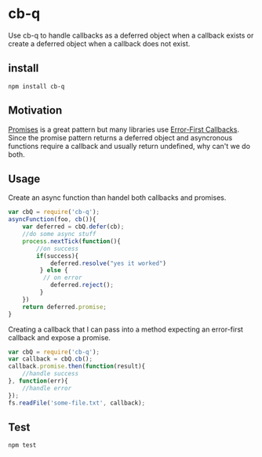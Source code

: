 cb-q
===

Use cb-q to handle callbacks as a deferred object when a callback exists or create a deferred object when a callback does not exist.
## install
```
npm install cb-q
```
## Motivation
[Promises](https://github.com/kriskowal/q) is a great pattern but many libraries use [Error-First Callbacks](http://fredkschott.com/post/2014/03/understanding-error-first-callbacks-in-node-js/).
Since the promise pattern returns a deferred object and asyncronous functions require a callback and usually return undefined, why can't we do both.

## Usage
Create an async function than handel both callbacks and promises.
``` javascript
var cbQ = require('cb-q');
asyncFunction(foo, cb()){
    var deferred = cbQ.defer(cb);
    //do some async stuff
    process.nextTick(function(){
        //on success
        if(success){
            deferred.resolve("yes it worked")
         } else {
          // on error
            deferred.reject();
         }
    })
    return deferred.promise;
}
```
Creating a callback that I can pass into a method expecting an error-first callback and expose a promise.
``` javascript
var cbQ = require('cb-q');
var callback = cbQ.cb();
callback.promise.then(function(result){
    //handle success
}, function(err){
    //handle error
});
fs.readFile('some-file.txt', callback);
```
## Test
```
npm test
```